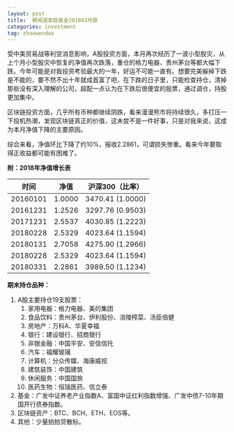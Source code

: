 ```yaml
---
layout: post
title:  朝闻道家庭基金201803月报
categories: investment
tag: zhaowendao
---
```


受中美贸易战等利空消息影响，A股投资方面，本月再次经历了一波小型股灾，从上个月小型股灾中恢复的净值再次跌落，重仓的格力电器、贵州茅台等都大幅下跌。今年可能是对我投资考验最大的一年，好运不可能一直有。想要完美躲掉下跌是不能的，要不然不出十年就成首富了吧，在下跌的日子里，只能检查持仓，清掉那些没有深入理解的公司，超配一点认为在下跌后很便宜的股票，通过调仓，持股更加集中。

区块链投资方面，几乎所有币种都继续阴跌，看来漫漫熊市将持续很久，多打压一下投机热潮，发现区块链真正的价值，这未尝不是一件好事，只是对我来说，这成为本月净值下降的主要原因。

综合来看，净值环比下降了约10%，报收2.2861，可谓损失惨重。看来今年要取得正收益都可能有困难了。

**附：2018年净值增长表**

| 时间     | 净值   | 沪深300（比率）  |
| -------- | ------ | ---------------- |
| 20160101 | 1.0000 | 3470.41 (1.0000) |
| 20161231 | 1.2526 | 3297.76 (0.9503) |
| 20171231 | 2.5537 | 4030.85 (1.2223) |
| 20180228 | 2.5329 | 4023.64 (1.1594) |
| 20180131 | 2.7058 | 4275.90 (1.2966) |
| 20180228 | 2.5329 | 4023.64 (1.1594) |
| 20180331 | 2.2861 | 3989.50 (1.1234) |

**期末持仓品种：**

1. A股主要持仓19支股票：
   1. 家用电器：格力电器、美的集团
   2. 食品饮料：贵州茅台、伊利股份、涪陵榨菜、汤臣倍健
   3. 房地产：万科A、华夏幸福
   4. 银行：建设银行、招商银行
   5. 非银金融：中国平安、安信信托
   6. 汽车：福耀玻璃
   7. 计算机：分众传媒、海康威视
   8. 建筑装饰：中国建筑
   9. 休闲服务：中国国旅
   10. 医药生物：恒瑞医药、信立泰
2. 基金：广发中证养老产业指数A、富国中证红利指数增强、广发中债7-10年期国开行债券指数。
3. 区块链资产：BTC、BCH、ETH、EOS等。
4. 其他：少量拍拍贷散标。


